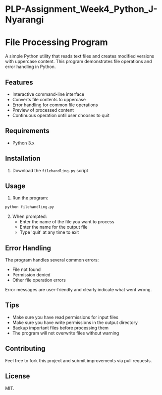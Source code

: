 # PLP-Assignment_Week4_Python_J-Nyarangi
# File Processing Program

A simple Python utility that reads text files and creates modified versions with uppercase content. This program demonstrates file operations and error handling in Python.

## Features

- Interactive command-line interface
- Converts file contents to uppercase
- Error handling for common file operations
- Preview of processed content
- Continuous operation until user chooses to quit

## Requirements

- Python 3.x

## Installation

1. Download the `filehandling.py` script

## Usage

1. Run the program:
```bash
python filehandling.py
```

2. When prompted:
   - Enter the name of the file you want to process
   - Enter the name for the output file
   - Type 'quit' at any time to exit

## Error Handling

The program handles several common errors:
- File not found
- Permission denied
- Other file operation errors

Error messages are user-friendly and clearly indicate what went wrong.

## Tips

- Make sure you have read permissions for input files
- Make sure you have write permissions in the output directory
- Backup important files before processing them
- The program will not overwrite files without warning

## Contributing

Feel free to fork this project and submit improvements via pull requests.

## License

MIT.
